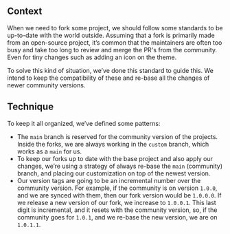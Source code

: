 ## Context
When we need to fork some project, we should follow some standards to be up-to-date with the world outside.
Assuming that a fork is primarily made from an open-source project, it’s common that the maintainers are often too busy and take too long to review and merge the PR's from the community.
Even for tiny changes such as adding an icon on the theme.

To solve this kind of situation, we’ve done this standard to guide this.
We intend to keep the compatibility of these and re-base all the changes of newer community versions.

## Technique
To keep it all organized, we’ve defined some patterns:
* The `main` branch is reserved for the community version of the projects. Inside the forks, we are always working in the `custom` branch, which works as a `main` for us.
* To keep our forks up to date with the base project and also apply our changes, we’re using a strategy of always re-base the `main` (community) branch, and placing our customization on top of the newest version.
* Our version tags are going to be an incremental number over the community version.
For example, if the community is on version `1.0.0`, and we are synced with them, then our fork version would be `1.0.0.0`.
If we release a new version of our fork, we increase to `1.0.0.1`. This last digit is incremental, and it resets with the community version, so, if the community goes for `1.0.1`, and we re-base the new version, we are on `1.0.1.1`.

